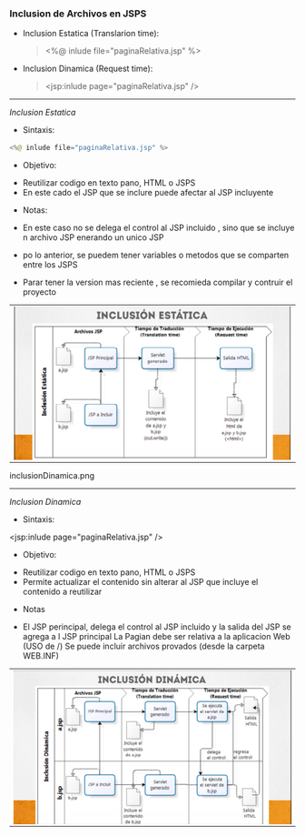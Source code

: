 ### Inclusion de Archivos en JSPS

- Inclusion Estatica (Translarion time):
    ><%@ inlude file="paginaRelativa.jsp" %>

- Inclusion Dinamica (Request time):
    ><jsp:inlude page="paginaRelativa.jsp" />   

---

_Inclusion Estatica_

* Sintaxis:

```java
<%@ inlude file="paginaRelativa.jsp" %>
```

* Objetivo:

- Reutilizar codigo en texto pano, HTML o JSPS
- En este cado el JSP que se inclure puede afectar al JSP incluyente

* Notas:
- En este caso no se delega el control al JSP incluido , sino que se incluye n archivo JSP enerando un unico JSP

- po lo anterior, se puedem tener variables o metodos que se comparten entre los JSPS

- Parar tener la version mas reciente , se recomieda compilar y contruir el proyecto


<table align="center" >
  <tr>
    <td align="center" style="padding=0;width=50%;">
      <img align="center" style="padding=0;" src="../images/inclusionEstatica.png" />
    </td>
  </tr>
</table>


inclusionDinamica.png

___

_Inclusion Dinamica_

* Sintaxis:

<jsp:inlude page="paginaRelativa.jsp" />  

* Objetivo:

- Reutilizar codigo en texto pano, HTML o JSPS
- Permite actualizar el contenido sin alterar al JSP que incluye el contenido a reutilizar

* Notas

- El JSP perincipal, delega el control al JSP incluido y la salida del JSP se agrega a l JSP principal
La Pagian debe ser relativa a la aplicacion Web (USO de /)
Se puede incluir archivos provados (desde la carpeta WEB.INF)

<table align="center" >
  <tr>
    <td align="center" style="padding=0;width=50%;">
      <img align="center" style="padding=0;" src="../images/inclusionDinamica.png" />
    </td>
  </tr>
</table>